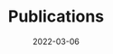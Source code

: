 ---
title: "Publications"
date: 2022-03-06
layout: "archives"
slug: "publications"
menu:
    main:
        weight: 2
        params: 
            icon: archives

comments: false
---
